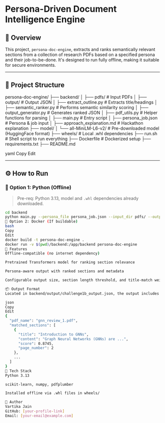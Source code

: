# Persona-Driven Document Intelligence Engine

## 📘 Overview

This project, `persona-doc-engine`, extracts and ranks semantically relevant sections from a collection of research PDFs based on a specified persona and their job-to-be-done. It's designed to run fully offline, making it suitable for secure environments.

---

## 📁 Project Structure

persona-doc-engine/
├── backend/
│ ├── pdfs/ # Input PDFs
│ ├── output/ # Output JSON
│ ├── extract_outline.py # Extracts title/headings
│ ├── semantic_ranker.py # Performs semantic similarity scoring
│ ├── output_generator.py # Generates ranked JSON
│ ├── pdf_utils.py # Helper functions for parsing
│ ├── main.py # Entry script
│ ├── persona_job.json # Persona & job input
│ ├── approach_explanation.md # Hackathon explanation
├── model/
│ └── all-MiniLM-L6-v2/ # Pre-downloaded model (HuggingFace format)
├── wheels/ # Local .whl dependencies
├── run.sh # Shell script to run everything
├── Dockerfile # Dockerized setup
├── requirements.txt
├── README.md

yaml
Copy
Edit

---

## ⚙️ How to Run

### 🔹 Option 1: Python (Offline)

> Pre-req: Python 3.13, model and `.whl` dependencies already downloaded.

```bash
cd backend
python main.py --persona_file persona_job.json --input_dir pdfs/ --output_dir output/
🔹 Option 2: Docker (If buildable)
bash
Copy
Edit
docker build -t persona-doc-engine .
docker run -v $(pwd)/backend:/app/backend persona-doc-engine
🧠 Features
Offline-compatible (no internet dependency)

Pretrained Transformers model for ranking section relevance

Persona-aware output with ranked sections and metadata

Configurable output size, section length threshold, and title-match weighting

📦 Output Format
Located in backend/output/challenge1b_output.json, the output includes:

json
Copy
Edit
{
  "pdf_name": "gnn_review_1.pdf",
  "matched_sections": [
    {
      "title": "Introduction to GNNs",
      "content": "Graph Neural Networks (GNNs) are ...",
      "score": 0.8745,
      "page_number": 2
    },
    ...
  ]
}
🔧 Tech Stack
Python 3.13

scikit-learn, numpy, pdfplumber

Installed offline via .whl files in wheels/

👤 Author
Vartika Jain
GitHub: [your-profile-link]
Email: [your-email@example.com]
